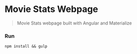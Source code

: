 Movie Stats Webpage
=======================

> Movie Stats webpage built with Angular and Materialize

### Run
`npm install && gulp`
